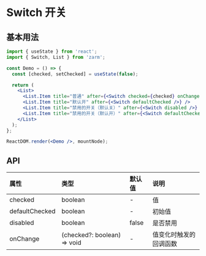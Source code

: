 # Switch 开关

## 基本用法

```jsx
import { useState } from 'react';
import { Switch, List } from 'zarm';

const Demo = () => {
  const [checked, setChecked] = useState(false);

  return (
    <List>
      <List.Item title="普通" after={<Switch checked={checked} onChange={setChecked} />} />
      <List.Item title="默认开" after={<Switch defaultChecked />} />
      <List.Item title="禁用的开关（默认关）" after={<Switch disabled />} />
      <List.Item title="禁用的开关（默认开）" after={<Switch defaultChecked disabled />} />
    </List>
  );
};

ReactDOM.render(<Demo />, mountNode);
```

## API

| 属性           | 类型                        | 默认值 | 说明                   |
| :------------- | :-------------------------- | :----- | :--------------------- |
| checked        | boolean                     | -      | 值                     |
| defaultChecked | boolean                     | -      | 初始值                 |
| disabled       | boolean                     | false  | 是否禁用               |
| onChange       | (checked?: boolean) => void | -      | 值变化时触发的回调函数 |
